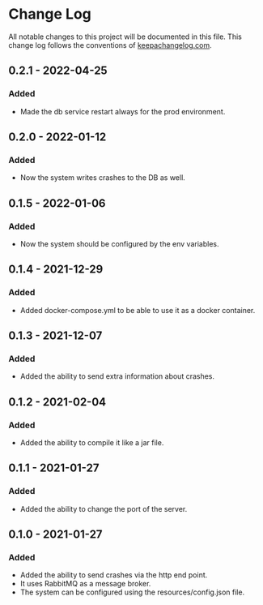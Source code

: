 # Change Log
All notable changes to this project will be documented in this file. This change log follows the conventions of [keepachangelog.com](http://keepachangelog.com/).

## 0.2.1 - 2022-04-25
### Added
* Made the db service restart always for the prod environment.

## 0.2.0 - 2022-01-12
### Added
* Now the system writes crashes to the DB as well.

## 0.1.5 - 2022-01-06
### Added
* Now the system should be configured by the env variables.

## 0.1.4 - 2021-12-29
### Added
* Added docker-compose.yml to be able to use it as a docker container.

## 0.1.3 - 2021-12-07
### Added
* Added the ability to send extra information about crashes.

## 0.1.2 - 2021-02-04
### Added
* Added the ability to compile it like a jar file.

## 0.1.1 - 2021-01-27
### Added
* Added the ability to change the port of the server.

## 0.1.0 - 2021-01-27
### Added
* Added the ability to send crashes via the http end point.
* It uses RabbitMQ as a message broker.
* The system can be configured using the resources/config.json file.
